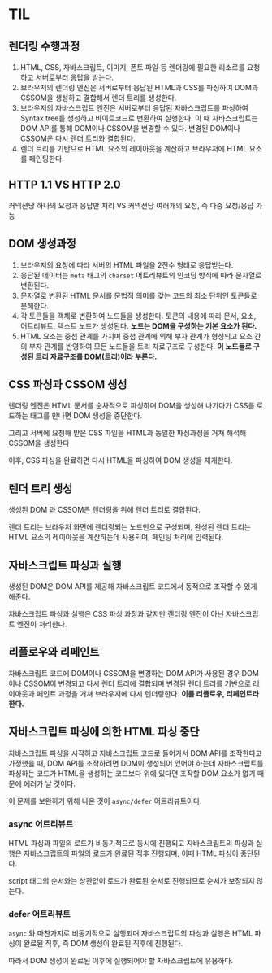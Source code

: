 # TIL

## 렌더링 수행과정

1. HTML, CSS, 자바스크립트, 이미지, 폰트 파일 등 렌더링에 필요한 리소르를 요청하고 서버로부터 응답을 받는다.
2. 브라우저의 렌더링 엔진은 서버로부터 응답된 HTML과 CSS를 파싱하여 DOM과 CSSOM을 생성하고 결합해서 렌더 트리를 생성한다.
3. 브라우저의 자바스크립트 엔진은 서버로부터 응답된 자바스크립트를 파싱하여 Syntax tree를 생성하고 바이트코드로 변환하여 실행한다. 이 때 자바스크립트는 DOM API를 통해 DOM이나 CSSOM을 변경할 수 있다. 변경된 DOM이나 CSSOM은 다시 렌더 트리와 결합된다.
4. 렌더 트리를 기반으로 HTML 요소의 레이아웃을 계산하고 브라우저에 HTML 요소를 페인팅한다.

## HTTP 1.1 VS HTTP 2.0

커넥션당 하나의 요청과 응답만 처리 VS 커넥션당 여러개의 요청, 즉 다중 요청/응답 가능

## DOM 생성과정

1. 브라우저의 요청에 따라 서버의 HTML 파일을 2진수 형태로 응답받는다.
2. 응답된 데이터는 `meta` 태그의 `charset` 어트리뷰트의 인코딩 방식에 따라 문자열로 변환된다.
3. 문자열로 변환된 HTML 문서를 문법적 의미를 갖는 코드의 최소 단위인 토큰들로 분해한다.
4. 각 토큰들을 객체로 변환하여 노드들을 생성한다. 토큰의 내용에 따라 문서, 요소, 어트리뷰트,  텍스트 노드가 생성된다. **노드는 DOM을 구성하는 기본 요소가 된다.**
5. HTML 요소는 중첩 관계를 가지며 중첩 관계에 의해 부자 관계가 형성되고 요소 간의 부자 관계를 반영하여 모든 노드들을 트리 자료구조로 구성한다. **이 노드들로 구성된 트리 자료구조를 DOM(트리)이라 부른다.**

## CSS 파싱과 CSSOM 생성

렌더링 엔진은 HTML 문서를 순차적으로 파싱하며 DOM을 생성해 나가다가 CSS를 로드하는 태그를 만나면 DOM 생성을 중단한다.

그리고 서버에 요청해 받은 CSS 파일을 HTML과 동일한 파싱과정을 거쳐 해석해 CSSOM을 생성한다

이후, CSS 파싱을 완료하면 다시 HTML을 파싱하여 DOM 생성을 재개한다.

## 렌더 트리 생성

생성된 DOM 과 CSSOM은 렌더링을 위해 렌더 트리로 결합된다.

렌더 트리는 브라우저 화면에 렌더링되는 노드만으로 구성되며, 완성된 렌더 트리는 HTML 요소의 레이아웃을 계산하는데 사용되며, 페인팅 처리에 입력된다.

## 자바스크립트 파싱과 실행

생성된 DOM은 DOM API를 제공해 자바스크립트 코드에서 동적으로 조작할 수 있게 해준다.

자바스크립트 파싱과 실행은  CSS 파싱 과정과 같지만 렌더링 엔진이 아닌 자바스크립트 엔진이 처리한다.

## 리플로우와 리페인트

자바스크립트 코드에 DOM이나 CSSOM을 변경하는 DOM API가 사용된 경우 DOM이나 CSSOM이 변경되고 다시 렌더 트리에 결합되며 변경된 렌더 트리를 기반으로 레이아웃과 페인트 과정을 거쳐 브라우저에 다시 렌더링한다. **이를 리플로우, 리페인트라 한다.**

## 자바스크립트 파싱에 의한 HTML 파싱 중단

자바스크립트 파싱을 시작하고 자바스크립트 코드로 들어가서 DOM API를 조작한다고 가정했을 때, DOM API를 조작하려면 DOM이 생성되어 있어야 하는데 자바스크립트를 파싱하는 코드가 HTML을 생성하는 코드보다 위에 있다면 조작할 DOM 요소가 없기 때문에 에러가 날 것이다.

이 문제를 보완하기 위해 나온 것이 `async/defer` 어트리뷰트이다.

### async 어트리뷰트

HTML 파싱과 파일의 로드가 비동기적으로 동시에 진행되고 자바스크립트의 파싱과 실행은 자바스크립트의 파일의 로드가 완료된 직후 진행되며, 이때 HTML 파싱이 중단된다.

script 태그의 순서와는 상관없이 로드가 완료된 순서로 진행되므로 순서가 보장되지 않는다.

### defer 어트리뷰트

`async` 와 마찬가지로 비동기적으로 실행되며 자바스크립트의 파싱과 실행은 HTML 파싱이 완료된 직후, 즉 DOM 생성이 완료된 직후에 진행된다.

따라서 DOM 생성이 완료된 이후에 실행되어야 할 자바스크립트에 유용하다.
